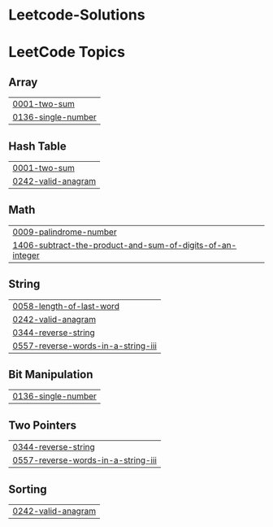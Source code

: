 # Leetcode-Solutions
<!---LeetCode Topics Start-->
# LeetCode Topics
## Array
|  |
| ------- |
| [0001-two-sum](https://github.com/savad-t/Leetcode-Solutions/tree/master/0001-two-sum) |
| [0136-single-number](https://github.com/savad-t/Leetcode-Solutions/tree/master/0136-single-number) |
## Hash Table
|  |
| ------- |
| [0001-two-sum](https://github.com/savad-t/Leetcode-Solutions/tree/master/0001-two-sum) |
| [0242-valid-anagram](https://github.com/savad-t/Leetcode-Solutions/tree/master/0242-valid-anagram) |
## Math
|  |
| ------- |
| [0009-palindrome-number](https://github.com/savad-t/Leetcode-Solutions/tree/master/0009-palindrome-number) |
| [1406-subtract-the-product-and-sum-of-digits-of-an-integer](https://github.com/savad-t/Leetcode-Solutions/tree/master/1406-subtract-the-product-and-sum-of-digits-of-an-integer) |
## String
|  |
| ------- |
| [0058-length-of-last-word](https://github.com/savad-t/Leetcode-Solutions/tree/master/0058-length-of-last-word) |
| [0242-valid-anagram](https://github.com/savad-t/Leetcode-Solutions/tree/master/0242-valid-anagram) |
| [0344-reverse-string](https://github.com/savad-t/Leetcode-Solutions/tree/master/0344-reverse-string) |
| [0557-reverse-words-in-a-string-iii](https://github.com/savad-t/Leetcode-Solutions/tree/master/0557-reverse-words-in-a-string-iii) |
## Bit Manipulation
|  |
| ------- |
| [0136-single-number](https://github.com/savad-t/Leetcode-Solutions/tree/master/0136-single-number) |
## Two Pointers
|  |
| ------- |
| [0344-reverse-string](https://github.com/savad-t/Leetcode-Solutions/tree/master/0344-reverse-string) |
| [0557-reverse-words-in-a-string-iii](https://github.com/savad-t/Leetcode-Solutions/tree/master/0557-reverse-words-in-a-string-iii) |
## Sorting
|  |
| ------- |
| [0242-valid-anagram](https://github.com/savad-t/Leetcode-Solutions/tree/master/0242-valid-anagram) |
<!---LeetCode Topics End-->